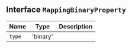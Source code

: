 ## Interface `MappingBinaryProperty`

| Name | Type | Description |
| - | - | - |
| `type` | 'binary' | &nbsp; |
